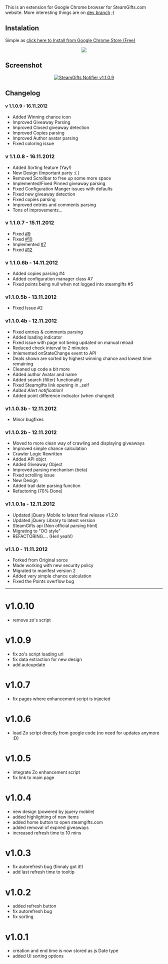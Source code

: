 This is an extension for Google Chrome browser for SteamGifts.com website.
More interesting things are on <a href="https://github.com/hertzg/chrome-steamgifts-notifier/tree/dev">dev branch</a> ;)
  
## Instalation
Simple as [click here to Install from Google Chrome Store (Free)](https://chrome.google.com/webstore/detail/steamgifts-notifier/ddgkcikkmofaghjdchkffadpmeijmcen)
<p align="center">
  <a title="Install from Google Store" alt="Install from Google Store" href="https://chrome.google.com/webstore/detail/steamgifts-notifier/ddgkcikkmofaghjdchkffadpmeijmcen"><img src="http://cdn.appstorm.net/web.appstorm.net/files/2010/12/Chrome-Store.png" /></a>
</p>

## Screenshot
<p align="center">
  <a href="https://chrome.google.com/webstore/detail/steamgifts-notifier/ddgkcikkmofaghjdchkffadpmeijmcen"><img title="SteamGifts Notifier v1.1.0.9" alt="SteamGifts Notifier v1.1.0.9" src="https://lh3.googleusercontent.com/NcOjcSMFM0zuCOU7KAPxSHoKwPqc4pemhJ-0KcWjfwAdPVrHmga7EHoA46EzlvvDrIoX1KaNMQ=s640-h400-e365-rw" /></a>
</p>

## Changelog
#### v 1.1.0.9 - 16.11.2012
- Added Winning chance icon
- Improved Giveaway Parsing
- Improved Closed giveaway detection
- Improved Copies parsing
- Improved Author avatar parsing
- Fixed coloring issue

### v 1.1.0.8 - 16.11.2012
- Added Sorting feature (Yay!)
- New Design (Important party :( )
- Removed Scrollbar to free up some more space
- Implemented/Fixed Pinned giveaway parsing
- Fixed Configuration Manger issues with defaults
- Fixed new giveaway detection
- Fixed copies parsing
- Improved entries and comments parsing
- Tons of improvements...

### v 1.1.0.7 - 15.11.2012
- Fixed [#9](https://github.com/hertzg/chrome-steamgifts-notifier/issues/9)
- Fixed [#10](https://github.com/hertzg/chrome-steamgifts-notifier/issues/10)
- Implemented [#7](https://github.com/hertzg/chrome-steamgifts-notifier/issues/7)
- Fixed [#12](https://github.com/hertzg/chrome-steamgifts-notifier/issues/12)

### v 1.1.0.6b - 14.11.2012
- Added copies parsing #4
- Added configuration manager class #7
- Fixed points being null when not logged into steamgifts #5

### v1.1.0.5b - 13.11.2012
- Fixed Issue #2

### v1.1.0.4b - 12.11.2012
- Fixed entries & comments parsing
- Added loading indicator
- Fixed issue with page not being updated on manual reload
- Reduced check interval to 2 minutes
- Imlemented onStateChange event to API
- Deals shown are sorted by highest winning chance and lowest time remaining
- Cleaned up code a bit more
- Added author Avatar and name
- Added search (filter) functionality
- Fixed Steamgifts link opening in _self
- *Added Alert notification!*
- Added point difference indicator (when changed)

### v1.1.0.3b - 12.11.2012
- Minor bugfixes

### v1.1.0.2b - 12.11.2012
- Moved to more clean way of crawling and displaying giveaways
- Improved simple chance calculation
- Crawler Logic Rewritten 
- Added API objct
- Added Giveaway Object
- Improved parsing mechanism (beta)
- Fixed scrolling issue
- New Design
- Added trail date parsing function
- Refactoring (70% Done)

### v1.1.0.1a - 12.11.2012
- Updated jQuery Mobile to latest final release v1.2.0
- Updated jQuery Library to latest version
- SteamGifts api (Non official parsing html)
- Migrating to "OO style"
- REFACTORING.... (Hell yeah!)

### v1.1.0 - 11.11.2012
- Forked from Original sorce
- Made working with new security policy
- Migrated to manifest version 2
- Added very simple chance calculation
- Fixed the Points overflow bug

------

# v1.0.10
- remove zo's script

# v1.0.9
- fix zo's script loading url
- fix data extraction for new design
- add autoupdate

# v1.0.7
- fix pages where enhancement script is injected

# v1.0.6
- load Zo script directly from google code (no need for updates anymore :D)

# v1.0.5
- integrate Zo enhancement script  
- fix link to main page  

# v1.0.4
- new design (powered by jquery mobile)
- added highlighting of new items
- added home button to open steamgifts.com
- added removal of expired giveaways
- increased refresh time to 10 mins

# v1.0.3
- fix autorefresh bug (finnaly got it!)
- add last refresh time to tooltip

# v1.0.2
- added refresh button
- fix autorefresh bug
- fix sorting

# v1.0.1
- creation and end time is now stored as js Date type
- added UI sorting options
